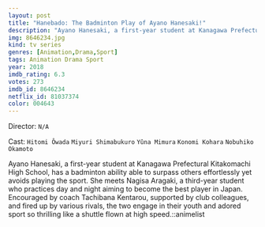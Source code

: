 ```yaml
---
layout: post
title: "Hanebado: The Badminton Play of Ayano Hanesaki!"
description: "Ayano Hanesaki, a first-year student at Kanagawa Prefectural Kitakomachi High School, has a badminton ability able to surpass others effortlessly yet avoids playing the sport. She meets Nagisa Aragaki, a third-year student who practices day and night aiming to become the best player in Japan. Encouraged by coach Tachibana Kentarou, supported by club colleagues, and fired up by various rivals, the two engage in their youth and adored sport so thrilling like a shuttle flown at high speed..."
img: 8646234.jpg
kind: tv series
genres: [Animation,Drama,Sport]
tags: Animation Drama Sport 
year: 2018
imdb_rating: 6.3
votes: 273
imdb_id: 8646234
netflix_id: 81037374
color: 004643
---
```

Director: `N/A`  

Cast: `Hitomi Ôwada` `Miyuri Shimabukuro` `Yûna Mimura` `Konomi Kohara` `Nobuhiko Okamoto` 

Ayano Hanesaki, a first-year student at Kanagawa Prefectural Kitakomachi High School, has a badminton ability able to surpass others effortlessly yet avoids playing the sport. She meets Nagisa Aragaki, a third-year student who practices day and night aiming to become the best player in Japan. Encouraged by coach Tachibana Kentarou, supported by club colleagues, and fired up by various rivals, the two engage in their youth and adored sport so thrilling like a shuttle flown at high speed.::animelist